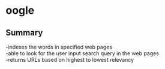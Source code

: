 oogle
=====
Summary
---------
-indexes the words in specified web pages  
-able to look for the user input search query in the web pages    
-returns URLs based on highest to lowest relevancy
